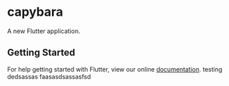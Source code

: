 # capybara

A new Flutter application.

## Getting Started

For help getting started with Flutter, view our online
[documentation](https://flutter.io/).
testing dedsassas faasasdsassasfsd
